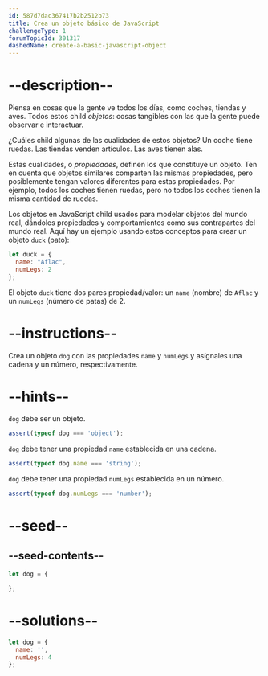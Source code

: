 ```yaml
---
id: 587d7dac367417b2b2512b73
title: Crea un objeto básico de JavaScript
challengeType: 1
forumTopicId: 301317
dashedName: create-a-basic-javascript-object
---
```


# --description--

Piensa en cosas que la gente ve todos los días, como coches, tiendas y aves. Todos estos child <dfn>objetos</dfn>: cosas tangibles con las que la gente puede observar e interactuar.

¿Cuáles child algunas de las cualidades de estos objetos? Un coche tiene ruedas. Las tiendas venden artículos. Las aves tienen alas.

Estas cualidades, o <dfn>propiedades</dfn>, definen los que constituye un objeto. Ten en cuenta que objetos similares comparten las mismas propiedades, pero posiblemente tengan valores diferentes para estas propiedades. Por ejemplo, todos los coches tienen ruedas, pero no todos los coches tienen la misma cantidad de ruedas.

Los objetos en JavaScript child usados para modelar objetos del mundo real, dándoles propiedades y comportamientos como sus contrapartes del mundo real. Aquí hay un ejemplo usando estos conceptos para crear un objeto `duck` (pato):

```js
let duck = {
  name: "Aflac",
  numLegs: 2
};
```

El objeto `duck` tiene dos pares propiedad/valor: un `name` (nombre) de `Aflac` y un `numLegs` (número de patas) de 2.

# --instructions--

Crea un objeto `dog` con las propiedades `name` y `numLegs` y asígnales una cadena y un número, respectivamente.

# --hints--

`dog` debe ser un objeto.

```js
assert(typeof dog === 'object');
```

`dog` debe tener una propiedad `name` establecida en una cadena.

```js
assert(typeof dog.name === 'string');
```

`dog` debe tener una propiedad `numLegs` establecida en un número.

```js
assert(typeof dog.numLegs === 'number');
```

# --seed--

## --seed-contents--

```js
let dog = {

};
```

# --solutions--

```js
let dog = {
  name: '',
  numLegs: 4
};
```
